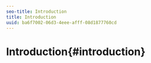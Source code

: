 ```yaml
---
seo-title: Introduction
title: Introduction
uuid: ba6f7002-06d3-4eee-afff-08d1877760cd
---
```


# Introduction{#introduction}

